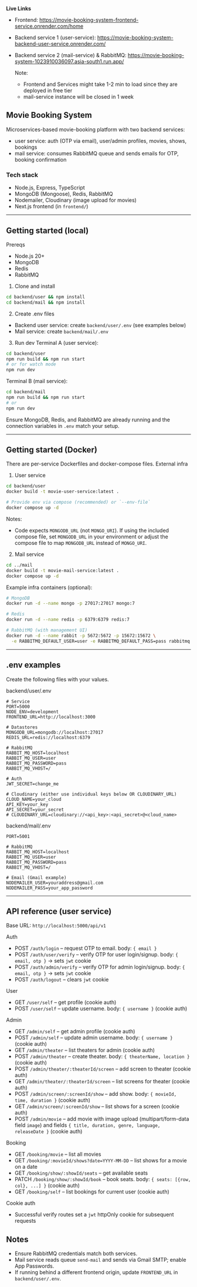 **Live Links**

- Frontend: https://movie-booking-system-frontend-service.onrender.com/home
- Backend service 1 (user-service): https://movie-booking-system-backend-user-service.onrender.com/
- Backend service 2 (mail-service) & RabbitMQ: https://movie-booking-system-1023910036097.asia-south1.run.app/

  Note:
  - Frontend and Services might take 1-2 min to load since they are deployed in free tier 
  - mail-service instance will be closed in 1 week


## Movie Booking System 

Microservices-based movie-booking platform with two backend services:
- user service: auth (OTP via email), user/admin profiles, movies, shows, bookings
- mail service: consumes RabbitMQ queue and sends emails for OTP, booking confirmation



### Tech stack
- Node.js, Express, TypeScript
- MongoDB (Mongoose), Redis, RabbitMQ
- Nodemailer, Cloudinary (image upload for movies)
- Next.js frontend (in `frontend/`)

---

## Getting started (local)

Prereqs
- Node.js 20+
- MongoDB
- Redis
- RabbitMQ

1) Clone and install
```bash
cd backend/user && npm install
cd backend/mail && npm install
```

2) Create .env files
- Backend user service: create `backend/user/.env` (see examples below)
- Mail service: create `backend/mail/.env`

3) Run dev
Terminal A (user service):
```bash
cd backend/user
npm run build && npm run start
# or for watch mode
npm run dev
```

Terminal B (mail service):
```bash
cd backend/mail
npm run build && npm run start
# or
npm run dev
```

Ensure MongoDB, Redis, and RabbitMQ are already running and the connection variables in `.env` match your setup.

---

## Getting started (Docker)

There are per-service Dockerfiles and docker-compose files. External infra

1) User service
```bash
cd backend/user
docker build -t movie-user-service:latest .

# Provide env via compose (recommended) or `--env-file`
docker compose up -d
```
Notes:
- Code expects `MONGODB_URL` (not `MONGO_URI`). If using the included compose file, set `MONGODB_URL` in your environment or adjust the compose file to map `MONGODB_URL` instead of `MONGO_URI`.

2) Mail service
```bash
cd ../mail
docker build -t movie-mail-service:latest .
docker compose up -d
```

Example infra containers (optional):
```bash
# MongoDB
docker run -d --name mongo -p 27017:27017 mongo:7

# Redis
docker run -d --name redis -p 6379:6379 redis:7

# RabbitMQ (with management UI)
docker run -d --name rabbit -p 5672:5672 -p 15672:15672 \
  -e RABBITMQ_DEFAULT_USER=user -e RABBITMQ_DEFAULT_PASS=pass rabbitmq:3-management
```

---

## .env examples

Create the following files with your values.

backend/user/.env
```env
# Service
PORT=5000
NODE_ENV=development
FRONTEND_URL=http://localhost:3000

# Datastores
MONGODB_URL=mongodb://localhost:27017
REDIS_URL=redis://localhost:6379

# RabbitMQ
RABBIT_MQ_HOST=localhost
RABBIT_MQ_USER=user
RABBIT_MQ_PASSWORD=pass
RABBIT_MQ_VHOST=/

# Auth
JWT_SECRET=change_me

# Cloudinary (either use individual keys below OR CLOUDINARY_URL)
CLOUD_NAME=your_cloud
API_KEY=your_key
API_SECRET=your_secret
# CLOUDINARY_URL=cloudinary://<api_key>:<api_secret>@<cloud_name>
```

backend/mail/.env
```env
PORT=5001

# RabbitMQ
RABBIT_MQ_HOST=localhost
RABBIT_MQ_USER=user
RABBIT_MQ_PASSWORD=pass
RABBIT_MQ_VHOST=/

# Email (Gmail example)
NODEMAILER_USER=youraddress@gmail.com
NODEMAILER_PASS=your_app_password
```

---

## API reference (user service)

Base URL: `http://localhost:5000/api/v1`

Auth
- POST `/auth/login` – request OTP to email. body: `{ email }`
- POST `/auth/user/verify` – verify OTP for user login/signup. body: `{ email, otp }` → sets `jwt` cookie
- POST `/auth/admin/verify` – verify OTP for admin login/signup. body: `{ email, otp }` → sets `jwt` cookie
- POST `/auth/logout` – clears `jwt` cookie

User
- GET `/user/self` – get profile (cookie auth)
- POST `/user/self` – update username. body: `{ username }` (cookie auth)

Admin
- GET `/admin/self` – get admin profile (cookie auth)
- POST `/admin/self` – update admin username. body: `{ username }` (cookie auth)
- GET `/admin/theater` – list theaters for admin (cookie auth)
- POST `/admin/theater` – create theater. body: `{ theaterName, location }` (cookie auth)
- POST `/admin/theater/:theaterId/screen` – add screen to theater (cookie auth)
- GET `/admin/theater/:theaterId/screen` – list screens for theater (cookie auth)
- POST `/admin/screen/:screenId/show` – add show. body: `{ movieId, time, duration }` (cookie auth)
- GET `/admin/screen/:screenId/show` – list shows for a screen (cookie auth)
- POST `/admin/movie` – add movie with image upload (multipart/form-data field `image`) and fields `{ title, duration, genre, language, releaseDate }` (cookie auth)

Booking
- GET `/booking/movie` – list all movies
- GET `/booking/:movieId/shows?date=YYYY-MM-DD` – list shows for a movie on a date
- GET `/booking/show/:showId/seats` – get available seats
- PATCH `/booking/show/:showId/book` – book seats. body: `{ seats: [{row, col}, ...] }` (cookie auth)
- GET `/booking/self` – list bookings for current user (cookie auth)

Cookie auth
- Successful verify routes set a `jwt` httpOnly cookie for subsequent requests


## Notes
- Ensure RabbitMQ credentials match both services.
- Mail service reads queue `send-mail` and sends via Gmail SMTP; enable App Passwords.
- If running behind a different frontend origin, update `FRONTEND_URL` in `backend/user/.env`.


